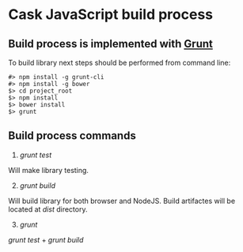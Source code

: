 # Cask JavaScript build process

## Build process is implemented with [Grunt](http://gruntjs.com/)

To build library next steps should be performed from command line:

```
#> npm install -g grunt-cli
#> npm install -g bower
$> cd project_root
$> npm install
$> bower install
$> grunt
```

## Build process commands

1. *grunt test*

Will make library testing.

2. *grunt build*

Will build library for both browser and NodeJS.
Build artifactes will be located at *dist* directory.

3. *grunt*

*grunt test* + *grunt build*
